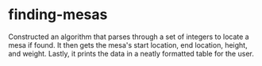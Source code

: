 # finding-mesas

Constructed an algorithm that parses through a set of integers to locate a mesa if found. It then gets the mesa's start location, end location, height, and weight. Lastly, it prints the data in a neatly formatted table for the user. 
